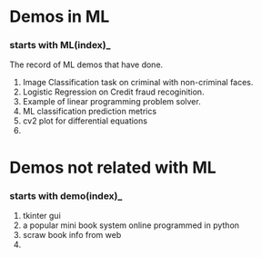 # Demos in ML
### starts with ML(index)_
The record of ML demos that have done.
1. Image Classification task on criminal with non-criminal faces.
2. Logistic Regression on Credit fraud recoginition.
3. Example of linear programming problem solver.
4. ML classification prediction metrics
5. cv2 plot for differential equations
6. 



# Demos not related with ML
### starts with demo(index)_
1. tkinter gui
2. a popular mini book system online programmed in python
3. scraw book info from web
4. 
